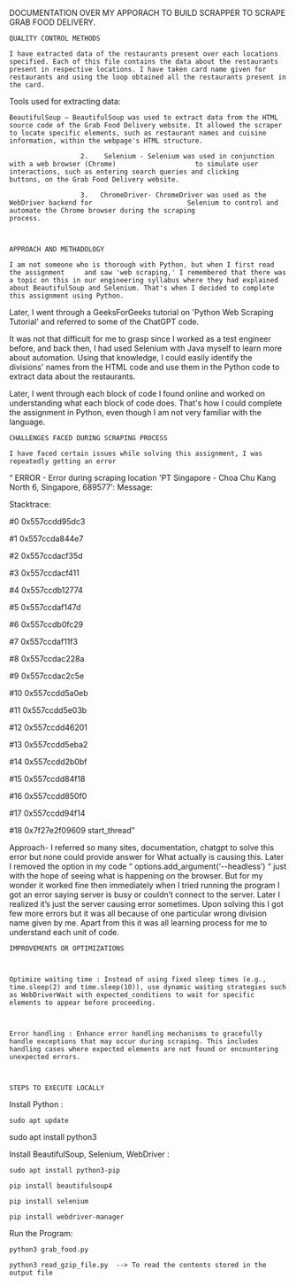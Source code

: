 DOCUMENTATION OVER MY APPORACH TO BUILD SCRAPPER TO SCRAPE GRAB FOOD DELIVERY. 

 

    QUALITY CONTROL METHODS 

	I have extracted data of the restaurants present over each locations specified. Each of this file contains the data about the restaurants present in respective locations. I have taken card name given for restaurants and using the loop obtained all the restaurants present in the card. 

Tools used for extracting data: 

    BeautifulSoup – BeautifulSoup was used to extract data from the HTML source code of the Grab Food Delivery website. It allowed the scraper to locate specific elements, such as restaurant names and cuisine information, within the webpage's HTML structure. 

                      2.    Selenium - Selenium was used in conjunction with a web browser (Chrome) 	               to simulate user interactions, such as entering search queries and clicking 	               buttons, on the Grab Food Delivery website. 

                      3.   ChromeDriver- ChromeDriver was used as the WebDriver backend for 		               Selenium to control and automate the Chrome browser during the scraping 	               process. 

 

    APPROACH AND METHADOLOGY 

	I am not someone who is thorough with Python, but when I first read the assignment     and saw 'web scraping,' I remembered that there was a topic on this in our engineering syllabus where they had explained about BeautifulSoup and Selenium. That's when I decided to complete this assignment using Python. 

Later, I went through a GeeksForGeeks tutorial on 'Python Web Scraping Tutorial' and referred to some of the ChatGPT code. 

It was not that difficult for me to grasp since I worked as a test engineer before, and back then, I had used Selenium with Java myself to learn more about automation. Using that knowledge, I could easily identify the divisions' names from the HTML code and use them in the Python code to extract data about the restaurants. 

Later, I went through each block of code I found online and worked on understanding what each block of code does. That's how I could complete the assignment in Python, even though I am not very familiar with the language. 

    CHALLENGES FACED DURING SCRAPING PROCESS 

	I have faced certain issues while solving this assignment, I was repeatedly getting an error  

“ ERROR - Error during scraping location 'PT Singapore - Choa Chu Kang North 6, Singapore, 689577': Message:  

Stacktrace: 

#0 0x557ccdd95dc3 <unknown> 

#1 0x557ccda844e7 <unknown> 

#2 0x557ccdacf35d <unknown> 

#3 0x557ccdacf411 <unknown> 

#4 0x557ccdb12774 <unknown> 

#5 0x557ccdaf147d <unknown> 

#6 0x557ccdb0fc29 <unknown> 

#7 0x557ccdaf11f3 <unknown> 

#8 0x557ccdac228a <unknown> 

#9 0x557ccdac2c5e <unknown> 

#10 0x557ccdd5a0eb <unknown> 

#11 0x557ccdd5e03b <unknown> 

#12 0x557ccdd46201 <unknown> 

#13 0x557ccdd5eba2 <unknown> 

#14 0x557ccdd2b0bf <unknown> 

#15 0x557ccdd84f18 <unknown> 

#16 0x557ccdd850f0 <unknown> 

#17 0x557ccdd94f14 <unknown> 

#18 0x7f27e2f09609 start_thread” 

 

Approach- I referred so many sites, documentation, chatgpt to solve this error but none could provide answer for What actually is causing this. Later I removed the option in my code “ options.add_argument(‘--headless’) “ just with the hope of seeing what is happening on the browser. But for my wonder it worked fine then immediately when I tried running the program I got an error saying server is busy or couldn’t connect to the server. Later I realized it’s just the server causing error sometimes.  Upon solving this I got few more errors but it was all because of one particular wrong division name given by me. Apart from this it was all learning process for me to understand each unit of code.  

 

 

    IMPROVEMENTS OR OPTIMIZATIONS 

 

	Optimize waiting time : Instead of using fixed sleep times (e.g., time.sleep(2) and time.sleep(10)), use dynamic waiting strategies such as WebDriverWait with expected_conditions to wait for specific elements to appear before proceeding. 

 

	Error handling : Enhance error handling mechanisms to gracefully handle exceptions that may occur during scraping. This includes handling cases where expected elements are not found or encountering unexpected errors. 

 

    STEPS TO EXECUTE LOCALLY 

 

Install Python : 

	sudo apt update 

sudo apt install python3 

Install BeautifulSoup, Selenium, WebDriver : 

	sudo apt install python3-pip 

	pip install beautifulsoup4 

	pip install selenium 

	pip install webdriver-manager 

Run the Program: 

	python3 grab_food.py 

	python3 read_gzip_file.py  --> To read the contents stored in the output file 

 

	 

 

 

                     

 

 

 
